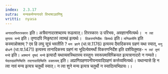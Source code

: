 ```yaml
---
index:  2.3.17
sutra:  मन्यकर्मण्यनादरे विभाषाऽप्राणिषु
vritti:  nyasa
---
```


`अनादरस्तिरस्कारः` इति। अत्रैवानादरशब्दस्य रूढत्वात्। तिरस्कारः उ परिभवः, अवज्ञानमित्यर्थः। ` न त्वा तृणाय मन्ये` इति। तृणादपि निकृष्टतरं त्वामहं इत्यर्थः। ` विकरणनिर्देशः किमर्थः` इति। `मनिकर्मणि` इति कस्मान्नोक्तम् ? एव हि लघु सूत्रं भवतीति ? `मन ज्ञाने` (धा.पा.1176) इत्यस्य दैवादिकस्य ग्रहणं यथा स्यात्, `मनु बोधने` (धा.पा.1471) इत्यस्य तानादिकस्य ग्रहणं मा भूदित्येवमर्थो विकरणनिर्देश इति दर्शयितुमाह- `न त्वां तृणं मन्वे` इति।
`अश्मानं दृषदं मन्ये` इत्यादौ यथाव्यवस्थितस्य वस्तुनः स्वरूपमाविष्क्रियत इत्यत्रानादरो न गम्यते।
`येदतदप्राणिष्विति तदनावादिष्विति वक्तव्यम्` इति। अप्राणिग्रहणपनीयनावादिग्रहणं कर्त्तव्यमित्यर्थः। यथान्यासे हि न त्वा नावं मन्य इत्यत्र चतुर्थी स्यात्। न त्वा शुने मन्य इत्यत्र चतुर्थी न स्यादित्यभिप्रायः।।

